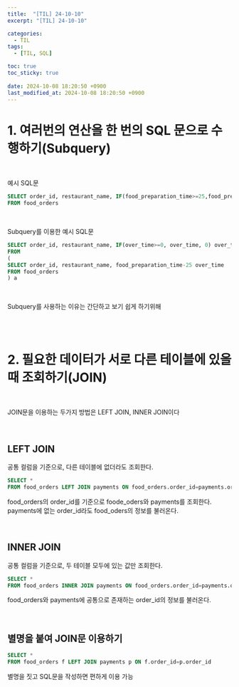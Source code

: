 ```yaml
---
title:  "[TIL] 24-10-10"
excerpt: "[TIL] 24-10-10"

categories:
  - TIL
tags:
  - [TIL, SQL]

toc: true
toc_sticky: true
 
date: 2024-10-08 18:20:50 +0900
last_modified_at: 2024-10-08 18:20:50 +0900
---
```


# 1. 여러번의 연산을 한 번의 SQL 문으로 수행하기(Subquery)

<br>

예시 SQL문

```sql
SELECT order_id, restaurant_name, IF(food_preparation_time>=25,food_preparation_time-25,0) over_time
FROM food_orders
```

<br>

Subquery를 이용한 예시 SQL문

```sql
SELECT order_id, restaurant_name, IF(over_time>=0, over_time, 0) over_time
FROM 
(
SELECT order_id, restaurant_name, food_preparation_time-25 over_time
FROM food_orders
) a
```

<br>

Subquery를 사용하는 이유는 간단하고 보기 쉽게 하기위해

<br>
<br>

# 2. 필요한 데이터가 서로 다른 테이블에 있을때 조회하기(JOIN)

<br>

JOIN문을 이용하는 두가지 방법은 LEFT JOIN, INNER JOIN이다

<br>

## LEFT JOIN

공통 컬럼을 기준으로, 다른 테이블에 없더라도 조회한다.

```sql
SELECT *
FROM food_orders LEFT JOIN payments ON food_orders.order_id=payments.order_id
```

food_orders의 order_id를 기준으로 foode_oders와 payments를 조회한다.  
payments에 없는 order_id라도 food_oders의 정보를 불러온다.

<br>

## INNER JOIN

공통 컬럼을 기준으로, 두 테이블 모두에 있는 값만 조회한다.

```sql
SELECT *
FROM food_orders INNER JOIN payments ON food_orders.order_id=payments.order_id
```

food_orders와 payments에 공통으로 존재하는 order_id의 정보를 불러온다.

<br>

## 별명을 붙여 JOIN문 이용하기

```sql
SELECT *
FROM food_orders f LEFT JOIN payments p ON f.order_id=p.order_id
```

별명을 짓고 SQL문을 작성하면 편하게 이용 가능
